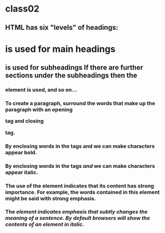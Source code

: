 
# class02

## HTML has six "levels" of headings:<h1> is used for main headings <h2> is used for subheadings If there are further sections under the subheadings then the <h3> element is used, and so on...

### To create a paragraph, surround the words that make up the paragraph with an opening <p> tag and closing </p> tag.

### By enclosing words in the tags <b> and </b> we can make characters appear bold.

### By enclosing words in the tags <i> and </i> we can make characters appear italic.

### The use of the <strong> element indicates that its content has strong importance. For example, the words contained in this element might be said with strong emphasis.

### The <em> element indicates emphasis that subtly changes the meaning of a sentence. By default browsers will show the contents of an <em> element in italic.

